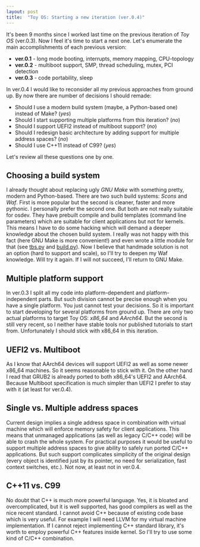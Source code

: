 ```yaml
---
layout: post
title:  "Toy OS: Starting a new iteration (ver.0.4)"
---
```


It's been 9 months since I worked last time on the previous iteration of *Toy OS* (ver.0.3). Now I feel it's time to start a next one. Let's enumerate the main accomplishments of each previous version:

+ **ver.0.1** - long mode booting, interrupts, memory mapping, CPU-topology
+ **ver.0.2** - multiboot support, SMP, thread scheduling, mutex, PCI detection
+ **ver.0.3** - code portability, sleep

In ver.0.4 I would like to reconsider all my previous approaches from ground up. By now there are number of decisions I should remade:

+ Should I use a modern build system (maybe, a Python-based one) instead of Make? (*yes*)
+ Should I start supporting multiple platforms from this iteration? (*no*)
+ Should I support UEFI2 instead of multiboot support? (*no*)
+ Should I redesign basic architecture by adding support for multiple address spaces? (*no*)
+ Should I use C++11 instead of C99? (*yes*)

Let's review all these questions one by one.

## Choosing a build system

I already thought about replacing ugly *GNU Make* with something pretty, modern and Python-based. There are two such build systems: *Scons* and *Waf*. First is more popular but the second is cleaner, faster and more pythonic. I personally prefer the second one. But both are not really suitable for osdev. They have prebuilt compile and build templates (command line parameters) which are suitable for client applications but not for kernels. This means I have to do some hacking which will demand a deeper knowledge about the chosen build system. I really was not happy with this fact (here GNU Make is more convenient!) and even wrote a little module for that (see [tbs.py](/files/2014-03/tbs.py) and [build.py](/files/2014-03/build.py)). Now I believe that handmade solution is not an option (hard to support and scale), so I'll try to deepen my Waf knowledge. Will try it again. If I will not succeed, I'll return to GNU Make.

## Multiple platform support

In ver.0.3 I split all my code into platform-dependent and platform-independent parts. But such division cannot be precise enough when you have a single platform. You just cannot test your decisions. So it is important to start developing for several platforms from ground up. There are only two actual platforms to target Toy OS: *x86\_64* and *AArch64*. But the second is still very recent, so I neither have stable tools nor published tutorials to start from. Unfortunately I should stick with x86\_64 in this iteration.

## UEFI2 vs. Multiboot

As I know that AArch64 devices will support UEFI2 as well as some newer x86\_64 machines. So it seems reasonable to stick with it. On the other hand I read that GRUB2 is already ported to both x86\_64's UEFI2 and AArch64. Because Multiboot specification is much simpler than UEFI2 I prefer to stay with it (at least for ver.0.4).

## Single vs. Multiple address spaces

Current design implies a single address space in combination with virtual machine which will enforce memory safety for client applications. This means that unmanaged applications (as well as legacy C/C++ code) will be able to crash the whole system. For practical purposes it would be useful to support multiple address spaces to give ability to safely run ported C/C++ applications. But such support complicates simplicity of the original design (every object is identified just by its pointer, no need for serialization, fast context switches, etc.). Not now, at least not in ver.0.4.

## C++11 vs. C99

No doubt that C++ is much more powerful language. Yes, it is bloated and overcomplicated, but it is well supported, has good compilers as well as the nice recent standard. I cannot avoid C++ because of existing code base which is very useful. For example I will need LLVM for my virtual machine implementation. If I cannot reject implementing C++ standard library, it's worth to employ powerful C++ features inside kernel. So I'll try to use some kind of C/C++ combination.
